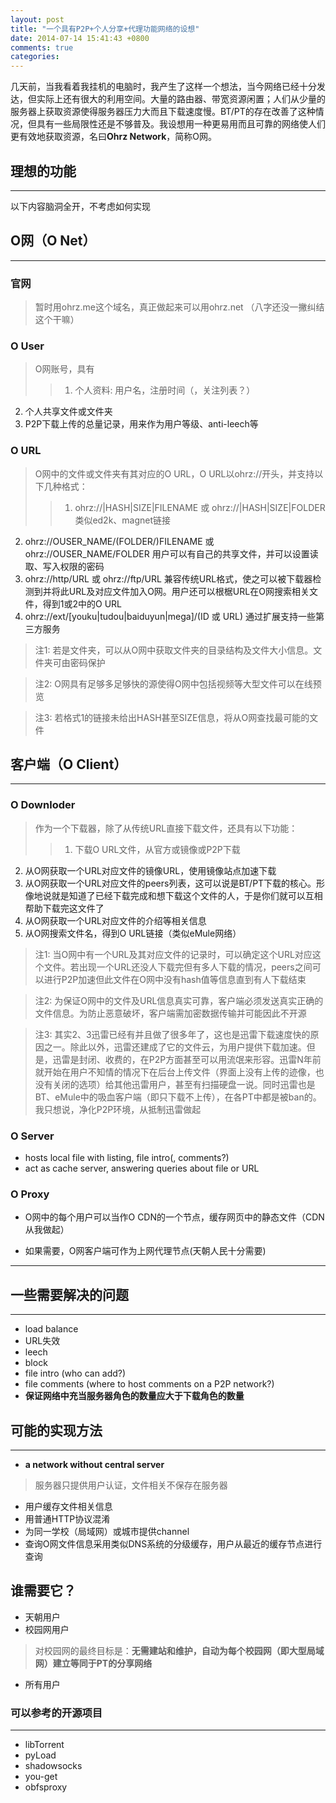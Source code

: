 ```yaml
---
layout: post
title: "一个具有P2P+个人分享+代理功能网络的设想"
date: 2014-07-14 15:41:43 +0800
comments: true
categories: 
---
```


几天前，当我看着我挂机的电脑时，我产生了这样一个想法，当今网络已经十分发达，但实际上还有很大的利用空间。大量的路由器、带宽资源闲置；人们从少量的服务器上获取资源使得服务器压力大而且下载速度慢。BT/PT的存在改善了这种情况，但具有一些局限性还是不够普及。我设想用一种更易用而且可靠的网络使人们更有效地获取资源，名曰**Ohrz Network**，简称O网。


## 理想的功能

---

以下内容脑洞全开，不考虑如何实现

<!-- more -->

## O网（O Net）

---

### 官网
> 暂时用ohrz.me这个域名，真正做起来可以用ohrz.net
> （八字还没一撇纠结这个干嘛）

### O User
> O网账号，具有
>> 1. 个人资料: 用户名，注册时间（，关注列表？）
2. 个人共享文件或文件夹
3. P2P下载上传的总量记录，用来作为用户等级、anti-leech等

### O URL

> O网中的文件或文件夹有其对应的O URL，O URL以ohrz://开头，并支持以下几种格式：
>> 1. ohrz://|HASH|SIZE|FILENAME 或 ohrz://|HASH|SIZE|FOLDER 类似ed2k、magnet链接
2.  ohrz://OUSER_NAME/(FOLDER/)FILENAME 或 ohrz://OUSER_NAME/FOLDER 用户可以有自己的共享文件，并可以设置读取、写入权限的密码
3. ohrz://http/URL 或 ohrz://ftp/URL 兼容传统URL格式，使之可以被下载器检测到并将此URL及对应文件加入O网。用户还可以根椐URL在O网搜索相关文件，得到1或2中的O URL
4. ohrz://ext/[youku|tudou|baiduyun|mega]/(ID 或 URL) 通过扩展支持一些第三方服务 

> 注1: 若是文件夹，可以从O网中获取文件夹的目录结构及文件大小信息。文件夹可由密码保护

> 注2: O网具有足够多足够快的源使得O网中包括视频等大型文件可以在线预览

> 注3: 若格式1的链接未给出HASH甚至SIZE信息，将从O网查找最可能的文件


## 客户端（O Client）

---

### O Downloder

> 作为一个下载器，除了从传统URL直接下载文件，还具有以下功能：
>> 1. 下载O URL文件，从官方或镜像或P2P下载
2. 从O网获取一个URL对应文件的镜像URL，使用镜像站点加速下载
3. 从O网获取一个URL对应文件的peers列表，这可以说是BT/PT下载的核心。形像地说就是知道了已经下载完成和想下载这个文件的人，于是你们就可以互相帮助下载完这文件了
4. 从O网获取一个URL对应文件的介绍等相关信息
5. 从O网搜索文件名，得到O URL链接（类似eMule网络）

> 注1: 当O网中有一个URL及其对应文件的记录时，可以确定这个URL对应这个文件。若出现一个URL还没人下载完但有多人下载的情况，peers之间可以进行P2P加速但此文件在O网中没有hash值等信息直到有人下载结束

> 注2: 为保证O网中的文件及URL信息真实可靠，客户端必须发送真实正确的文件信息。为防止恶意破坏，客户端需加密数据传输并可能因此不开源

> 注3: 其实2、3迅雷已经有并且做了很多年了，这也是迅雷下载速度快的原因之一。除此以外，迅雷还建成了它的文件云，为用户提供下载加速。但是，迅雷是封闭、收费的，在P2P方面甚至可以用流氓来形容。迅雷N年前就开始在用户不知情的情况下在后台上传文件（界面上没有上传的迹像，也没有关闭的选项）给其他迅雷用户，甚至有扫描硬盘一说。同时迅雷也是BT、eMule中的吸血客户端（即只下载不上传），在各PT中都是被ban的。我只想说，净化P2P环境，从抵制迅雷做起

### O Server

* hosts local file with listing, file intro(, comments?)
* act as cache server, answering queries about file or URL

### O Proxy

* O网中的每个用户可以当作O CDN的一个节点，缓存网页中的静态文件（CDN从我做起）

* 如果需要，O网客户端可作为上网代理节点(天朝人民十分需要)

---

## 一些需要解决的问题

---

* load balance
* URL失效
* leech
* block
* file intro (who can add?)
* file comments (where to host comments on a P2P network?)
* **保证网络中充当服务器角色的数量应大于下载角色的数量**


## 可能的实现方法

---

* **a network without central server**
> 服务器只提供用户认证，文件相关不保存在服务器
* 用户缓存文件相关信息
* 用普通HTTP协议混淆
* 为同一学校（局域网）或城市提供channel
* 查询O网文件信息采用类似DNS系统的分级缓存，用户从最近的缓存节点进行查询


## 谁需要它？

* 天朝用户
* 校园网用户
>  对校园网的最终目标是：**无需建站和维护，自动为每个校园网（即大型局域网）建立等同于PT的分享网络**
* 所有用户

### 可以参考的开源项目

---

* libTorrent
* pyLoad
* shadowsocks 
* you-get
* obfsproxy